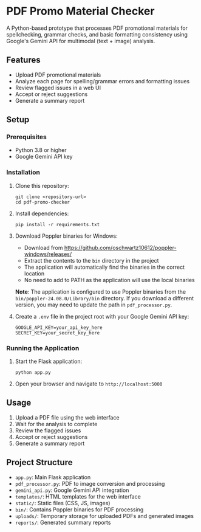 # PDF Promo Material Checker

A Python-based prototype that processes PDF promotional materials for spellchecking, grammar checks, and basic formatting consistency using Google's Gemini API for multimodal (text + image) analysis.

## Features

- Upload PDF promotional materials
- Analyze each page for spelling/grammar errors and formatting issues
- Review flagged issues in a web UI
- Accept or reject suggestions
- Generate a summary report

## Setup

### Prerequisites

- Python 3.8 or higher
- Google Gemini API key

### Installation

1. Clone this repository:
   ```
   git clone <repository-url>
   cd pdf-promo-checker
   ```

2. Install dependencies:
   ```
   pip install -r requirements.txt
   ```

3. Download Poppler binaries for Windows:
   - Download from https://github.com/oschwartz10612/poppler-windows/releases/
   - Extract the contents to the `bin` directory in the project
   - The application will automatically find the binaries in the correct location
   - No need to add to PATH as the application will use the local binaries
   
   **Note**: The application is configured to use Poppler binaries from the `bin/poppler-24.08.0/Library/bin` directory. If you download a different version, you may need to update the path in `pdf_processor.py`.

4. Create a `.env` file in the project root with your Google Gemini API key:
   ```
   GOOGLE_API_KEY=your_api_key_here
   SECRET_KEY=your_secret_key_here
   ```

### Running the Application

1. Start the Flask application:
   ```
   python app.py
   ```

2. Open your browser and navigate to `http://localhost:5000`

## Usage

1. Upload a PDF file using the web interface
2. Wait for the analysis to complete
3. Review the flagged issues
4. Accept or reject suggestions
5. Generate a summary report

## Project Structure

- `app.py`: Main Flask application
- `pdf_processor.py`: PDF to image conversion and processing
- `gemini_api.py`: Google Gemini API integration
- `templates/`: HTML templates for the web interface
- `static/`: Static files (CSS, JS, images)
- `bin/`: Contains Poppler binaries for PDF processing
- `uploads/`: Temporary storage for uploaded PDFs and generated images
- `reports/`: Generated summary reports 